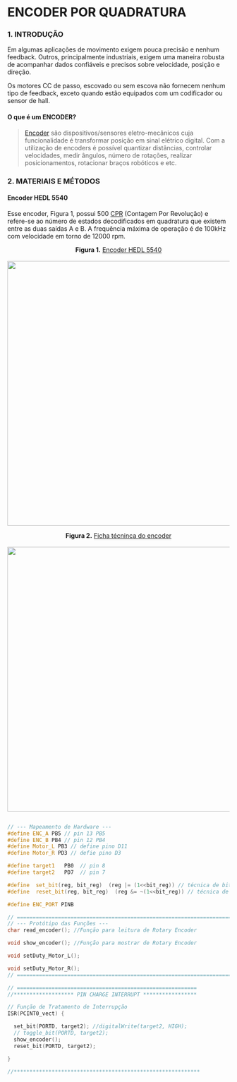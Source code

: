 # ENCODER POR QUADRATURA

### 1. INTRODUÇÃO
Em algumas aplicações de movimento exigem pouca precisão e nenhum feedback. Outros, principalmente industriais, exigem uma maneira robusta de acompanhar dados confiáveis e precisos sobre velocidade, posição e direção.

Os motores CC de passo, escovado ou sem escova não fornecem nenhum tipo de feedback, exceto quando estão equipados com um codificador ou sensor de hall.

#### O que é um ENCODER? </b> </b>

> [Encoder](https://www.hitecnologia.com.br/blog/o-que-%C3%A9-encoder-para-que-serve-como-escolher-como-interfacear) são dispositivos/sensores eletro-mecânicos cuja funcionalidade é transformar posição em sinal elétrico digital. Com a utilização de encoders é possível quantizar distâncias, controlar velocidades, medir ângulos, número de rotações, realizar posicionamentos, rotacionar braços robóticos e etc.

### 2. MATERIAIS E MÉTODOS


#### Encoder HEDL 5540

Esse encoder, Figura 1, possui 500 [CPR](https://www.cuidevices.com/blog/what-is-encoder-ppr-cpr-and-lpr) (Contagem Por Revolução) e refere-se ao número de estados decodificados em quadratura que existem entre as duas saídas A e B. A frequência máxima de operação é de 100kHz com velocidade em torno de 12000 rpm.


<p align="center">
 <b>Figura 1.</b>
 <a href="#">Encoder HEDL 5540</a> 
 <br><br>
<img src="https://user-images.githubusercontent.com/42541528/68326961-382b7080-00ab-11ea-95a4-aa0eb6415b51.png" width="600" heigth="600"> 
</p>


<p align="center">
 <b>Figura 2.</b>
 <a href="#">Ficha técninca do encoder</a> 
 <br><br>
<img src="https://user-images.githubusercontent.com/42541528/68327411-0f57ab00-00ac-11ea-9560-f6f9de8a119e.png" width="600" heigth="600"> 
</p>

``` ino

// --- Mapeamento de Hardware ---
#define ENC_A PB5 // pin 13 PB5
#define ENC_B PB4 // pin 12 PB4
#define Motor_L PB3 // define pino D11
#define Motor_R PD3 // defie pino D3

#define target1   PB0  // pin 8
#define target2   PD7  // pin 7

#define  set_bit(reg, bit_reg)  (reg |= (1<<bit_reg)) // técnica de bitwise para ativar o reg especifico
#define  reset_bit(reg, bit_reg)  (reg &= ~(1<<bit_reg)) // técnica de bitwise para limpar o reg especifico

#define ENC_PORT PINB

```

``` ino
// ========================================================================================================
// --- Protótipo das Funções ---
char read_encoder(); //Função para leitura de Rotary Encoder

void show_encoder(); //Função para mostrar de Rotary Encoder

void setDuty_Motor_L();

void setDuty_Motor_R();
// ========================================================================================================
```

``` ino
// =========================================================
//******************* PIN CHARGE INTERRUPT *****************

// Função de Tratamento de Interrupção
ISR(PCINT0_vect) {

  set_bit(PORTD, target2); //digitalWrite(target2, HIGH);
  // toggle_bit(PORTD, target2);
  show_encoder();
  reset_bit(PORTD, target2);

}

//***********************************************************
```

